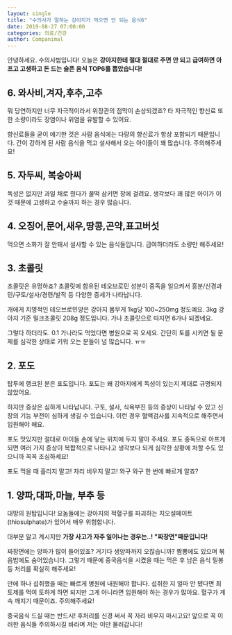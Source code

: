 ```yaml
---
layout: single
title: "수의사가 말하는 강아지가 먹으면 안 되는 음식6"
date: 2019-08-27 07:00:00
categories: 의료/건강
author: Companimal
---
```


안녕하세요. 수의사범입니다! 오늘은 **강아지한테 절대 절대로 주면 안 되고 급여하면 아프고 고생하고 돈 드는 슬픈 음식 TOP6를 뽑았습니다!**

## 6. 와사비,겨자,후추,고추

뭐 당연하지만 너무 자극적이라서 위장관의 점막이 손상되겠죠? 타 자극적인 향신료 또한 소량이라도 장염이나 위염을 유발할 수 있어요.

향신료들을 굳이 얘기한 것은 사람 음식에는 다량의 향신료가 항상 포함되기 때문입니다. 간이 강하게 된 사람 음식을 먹고 설사해서 오는 아이들이 꽤 많습니다. 주의해주세요!

## 5. 자두씨, 복숭아씨

독성은 없지만 과일 채로 줬다가 꿀떡 삼키면 장에 걸려요. 생각보다 꽤 많은 아이가 이것 때문에 고생하고 수술까지 하는 경우 많습니다.

## 4. 오징어,문어,새우,땅콩,곤약,표고버섯

먹으면 소화가 잘 안돼서 설사할 수 있는 음식들입니다. 급여하더라도 소량만 해주세요!

## 3. 초콜릿

초콜릿은 유멍하죠? 초콜릿에 함유된 테오브로민 성분이 중독을 일으켜서 흥분/신경과민/구토/설사/경련/발작 등 다양한 증세가 나타납니다.

개에게 치명적인 테오브로민양은 강아지 몸무게 1kg당 100~250mg 정도예요. 3kg 강아지 기준 밀크초콜릿 208g 정도입니다. 가나 초콜릿으로 따지면 6가나 되겠네요.

그렇다 하더라도. 0.1 가나라도 먹었다면 병원으로 꼭 오세요. 간단히 토를 시키면 될 문제를 심각한 상태로 키워 오는 분들이 넘 많습니다. ㅠㅠ

## 2. 포도

탑투에 랭크된 분은 포도입니다. 포도는 왜 강아지에게 독성이 있는지 제대로 규명되지 않았어요.

하지만 증상은 심하게 나타납니다. 구토, 설사, 식욕부진 등의 증상이 나타날 수 있고 신장의 기능 부전이 심하게 생길 수 있습니다. 이런 경우 혈액검사를 지속적으로 해주면서 입원해야 해요.

포도 맛있지만 절대로 아이들 손에 닿는 위치에 두지 말아 주세요. 포도 중독으로 아프게 되면 여러 가지 증상이 복합적으로 나타나고 생각보다 되게 심각한 상황에 처할 수도 있으니까 꼭꼭 조심하세요!

포도 먹을 때 흘리지 말고! 자리 비우지 말고! 와구 와구 한 번에 빠르게 알죠?

## 1. 양파,대파,마늘, 부추 등

대망의 원탑입니다! 요놈들에는 강아지의 적혈구를 파괴하는 치오설페이트(thiosulphate)가 있어서 매우 위험합니다.

대부분 알고 계시지만 **가장 사고가 자주 일어나는 경우는..! "짜장면"때문입니다!**

짜장면에는 양파가 많이 들어있죠? 거기다 생양파까지 오잖습니까? 짬뽕에도 있으며 볶음밥에도 숨어있습니다. 그렇기 때문에 중국음식을 시켰을 때는 먹은 후 남은 음식 밀봉 등 처리를 확실히 해주세요!

만에 하나 섭취했을 때는 빠르게 병원에 내원해야 합니다. 섭취한 지 얼마 안 됐다면 최토제를 먹여 토하게 하면 되지만 그게 아니라면 입원해야 하는 경우가 많아요. 혈구가 계속 깨지기 때문이죠. 주의해주세요!

중국음식 드실 때는 반드시! 후처리를 신경 써서 꼭 자리 비우지 마시고요! 앞으로 꼭 이러한 음식들 주의하시길 바라며 저는 이만 물러갑니다!
